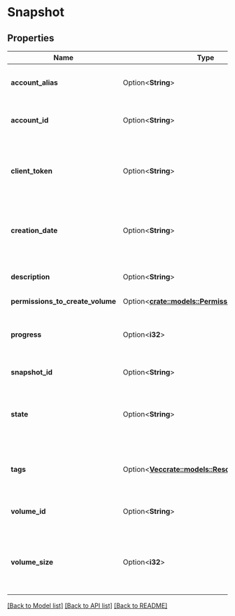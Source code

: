# Snapshot

## Properties

Name | Type | Description | Notes
------------ | ------------- | ------------- | -------------
**account_alias** | Option<**String**> | The account alias of the owner of the snapshot. | [optional]
**account_id** | Option<**String**> | The account ID of the owner of the snapshot. | [optional]
**client_token** | Option<**String**> | The idempotency token provided when creating the snapshot. | [optional]
**creation_date** | Option<**String**> | The date and time (UTC) at which the snapshot was created. | [optional]
**description** | Option<**String**> | The description of the snapshot. | [optional]
**permissions_to_create_volume** | Option<[**crate::models::PermissionsOnResource**](PermissionsOnResource.md)> |  | [optional]
**progress** | Option<**i32**> | The progress of the snapshot, as a percentage. | [optional]
**snapshot_id** | Option<**String**> | The ID of the snapshot. | [optional]
**state** | Option<**String**> | The state of the snapshot (`in-queue` \\| `pending` \\| `completed` \\| `error` \\| `deleting`)). | [optional]
**tags** | Option<[**Vec<crate::models::ResourceTag>**](ResourceTag.md)> | One or more tags associated with the snapshot. | [optional]
**volume_id** | Option<**String**> | The ID of the volume used to create the snapshot. | [optional]
**volume_size** | Option<**i32**> | The size of the volume used to create the snapshot, in gibibytes (GiB). | [optional]

[[Back to Model list]](../README.md#documentation-for-models) [[Back to API list]](../README.md#documentation-for-api-endpoints) [[Back to README]](../README.md)


